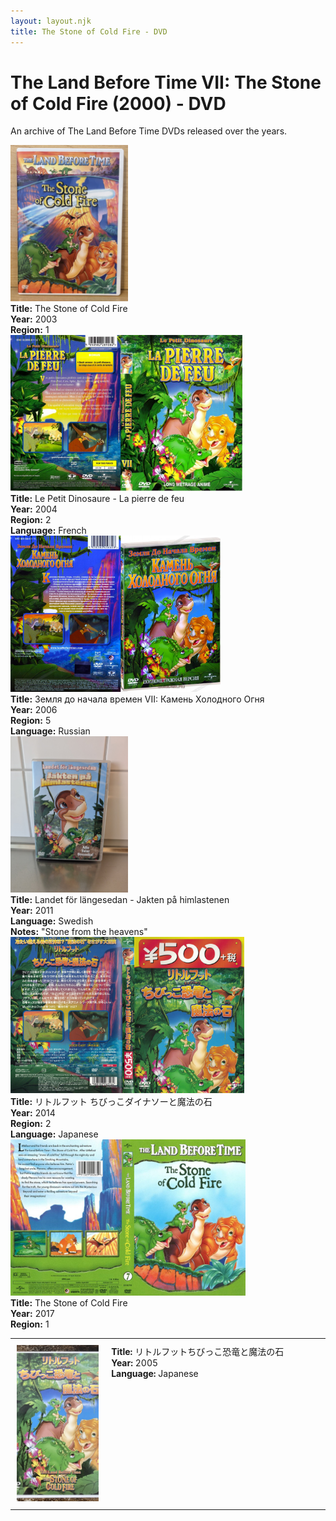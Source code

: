 ```yaml
---
layout: layout.njk
title: The Stone of Cold Fire - DVD
---
```


# The Land Before Time VII: The Stone of Cold Fire (2000) - DVD

An archive of The Land Before Time DVDs released over the years.

<div class="table-wrapper">
  <table>
  <div class="item-entry">
  <div class="item-image">
    
  </div>
  <div class="item-details">
    
  </div>
</div>

<div class="item-entry">
  <div class="item-image">
    <a href="/images/media/dvd/7/english2003.jpg" data-lightbox="books" data-title="The Stone of Cold Fire">
        <div class="img-box">
          <img src="/images/media/dvd/7/english2003.jpg" alt="The Stone of Cold Fire" style="height:250px; object-fit:cover;" / loading="lazy">
        </div>
      </a>
  </div>
  <div class="item-details">
    <strong>Title:</strong> The Stone of Cold Fire<br/>
      <strong>Year:</strong> 2003<br/>
      <strong>Region:</strong> 1<br/>
  </div>
</div>

<div class="item-entry">
  <div class="item-image">
    <a href="/images/media/dvd/7/le-petit-dinosaure-vol-7-la-pierre-de-feu-09175704022007_orig.jpg" data-lightbox="books" data-title="Le Petit Dinosaure - La pierre de feu">
        <div class="img-box">
          <img src="/images/media/dvd/7/le-petit-dinosaure-vol-7-la-pierre-de-feu-09175704022007_orig.jpg" alt="Le Petit Dinosaure - La pierre de feu" style="height:250px; object-fit:cover;" / loading="lazy">
        </div>
      </a>
  </div>
  <div class="item-details">
    <strong>Title:</strong> Le Petit Dinosaure - La pierre de feu<br/>
      <strong>Year:</strong> 2004<br/>
      <strong>Region:</strong> 2<br/>
      <strong>Language:</strong> French<br/>
  </div>
</div>
  
  <tr id="lbt7-ja-2005-31">
    <td style="width:30%; text-align: center; vertical-align:top; padding:10px;">
      <a href="/images/media/dvd/7/lbt7-ja-2005.jpg" data-lightbox="books" data-title="リトルフットちびっこ恐竜と魔法の石">
        <div class="img-box">
          <img src="/images/media/dvd/7/lbt7-ja-2005.jpg" alt="リトルフットちびっこ恐竜と魔法の石" style="height:250px; object-fit:cover;" / loading="lazy">
        </div>
      </a>
    </td>
    <td style="vertical-align:top; padding:10px;">
      <strong>Title:</strong> リトルフットちびっこ恐竜と魔法の石<br/>
      <strong>Year:</strong> 2005<br/>
      <strong>Language:</strong> Japanese<br/>
    </td>
  </tr>

<div class="item-entry">
  <div class="item-image">
    <a href="/images/media/dvd/7/russianlbt7dvd_orig.jpg" data-lightbox="books" data-title="Земля до начала времен VII: Камень Холодного Огня">
        <div class="img-box">
          <img src="/images/media/dvd/7/russianlbt7dvd_orig.jpg" alt="Земля до начала времен VII: Камень Холодного Огня" style="height:250px; object-fit:cover;" / loading="lazy">
        </div>
      </a>
  </div>
  <div class="item-details">
    <strong>Title:</strong> Земля до начала времен VII: Камень Холодного Огня<br/>
      <strong>Year:</strong> 2006<br/>
      <strong>Region:</strong> 5<br/>
      <strong>Language:</strong> Russian<br/>
  </div>
</div>

  
<div class="item-entry">
  <div class="item-image">
    <a href="/images/media/dvd/7/lbt7-sv.jpg" data-lightbox="books" data-title="Landet för längesedan - Jakten på himlastenen">
        <div class="img-box">
          <img src="/images/media/dvd/7/lbt7-sv.jpg" alt="Landet för längesedan - Jakten på himlastenen" style="height:250px; object-fit:cover;" / loading="lazy">
        </div>
      </a>
  </div>
  <div class="item-details">
    <strong>Title:</strong> Landet för längesedan - Jakten på himlastenen<br/>
      <strong>Year:</strong> 2011<br/>
      <strong>Language:</strong> Swedish<br/>
      <strong>Notes:</strong> "Stone from the heavens"<br/>
  </div>
</div>
<div class="item-entry">
  <div class="item-image">
    <a href="/images/media/dvd/7/lbt7-region3-scan_orig.jpg" data-lightbox="books" data-title="リトルフット ちびっこダイナソーと魔法の石">
        <div class="img-box">
          <img src="/images/media/dvd/7/lbt7-region3-scan_orig.jpg" alt="リトルフット ちびっこダイナソーと魔法の石" style="height:250px; object-fit:cover;" / loading="lazy">
        </div>
      </a>
  </div>
  <div class="item-details">
    <strong>Title:</strong> リトルフット ちびっこダイナソーと魔法の石<br/>
      <strong>Year:</strong> 2014<br/>
      <strong>Region:</strong> 2<br/>
      <strong>Language:</strong> Japanese<br/>
  </div>
</div>
<div class="item-entry">
  <div class="item-image">
    <a href="/images/media/dvd/7/stoneofcoldfiredvd-2017-r1_orig.jpg" data-lightbox="books" data-title="The Stone of Cold Fire">
        <div class="img-box">
          <img src="/images/media/dvd/7/stoneofcoldfiredvd-2017-r1_orig.jpg" alt="The Stone of Cold Fire" style="height:250px; object-fit:cover;" / loading="lazy">
        </div>
      </a>
  </div>
  <div class="item-details">
    <strong>Title:</strong> The Stone of Cold Fire<br/>
      <strong>Year:</strong> 2017<br/>
      <strong>Region:</strong> 1<br/>
  </div>
</div>


</table>
</div>